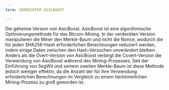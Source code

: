 ```yaml
---
term: VERDECKTER ASICBOOST

---
```

Die geheime Version von AsicBoost. AsicBoost ist eine algorithmische Optimierungsmethode für das Bitcoin-Mining. In der verdeckten Version manipulieren die Miner den Merkle-Baum und nicht die Nonce, wodurch die für jeden SHA256-Hash erforderlichen Berechnungen reduziert werden, indem einige Daten zwischen den Hash-Versuchen unverändert bleiben. Anders als die Overt-Version von AsicBoost verbirgt die Covert-Version die Verwendung von AsicBoost während des Mining-Prozesses. Seit der Einführung von SegWit und seinem zweiten Merkle-Baum ist diese Methode jedoch weniger effektiv, da die Anzahl der für ihre Verwendung erforderlichen Berechnungen im Vergleich zu einem herkömmlichen Mining-Prozess zu groß geworden ist.